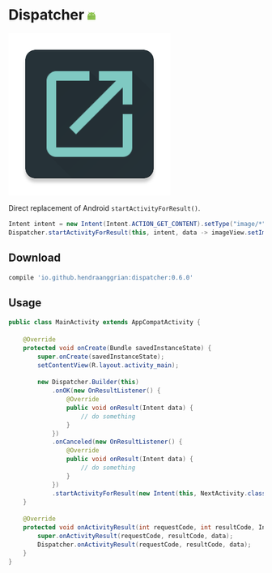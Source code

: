 Dispatcher ![android](/art/snippet_android.png)
==========

![logo](/art/logo.png)

Direct replacement of Android `startActivityForResult()`.

```java
Intent intent = new Intent(Intent.ACTION_GET_CONTENT).setType("image/*");
Dispatcher.startActivityForResult(this, intent, data -> imageView.setImageURI(data.getData())));
```

Download
--------

```gradle
compile 'io.github.hendraanggrian:dispatcher:0.6.0'
```

Usage
-----

```java
public class MainActivity extends AppCompatActivity {

    @Override
    protected void onCreate(Bundle savedInstanceState) {
        super.onCreate(savedInstanceState);
        setContentView(R.layout.activity_main);

        new Dispatcher.Builder(this)
            .onOK(new OnResultListener() {
                @Override
                public void onResult(Intent data) {
                    // do something
                }
            })
            .onCanceled(new OnResultListener() {
                @Override
                public void onResult(Intent data) {
                    // do something
                }
            })
            .startActivityForResult(new Intent(this, NextActivity.class));
    }

    @Override
    protected void onActivityResult(int requestCode, int resultCode, Intent data) {
        super.onActivityResult(requestCode, resultCode, data);
        Dispatcher.onActivityResult(requestCode, resultCode, data);
    }
}
```
